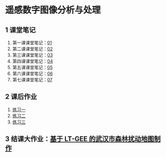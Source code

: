 # 遥感数字图像分析与处理



## 1 课堂笔记

1. 第一课课堂笔记：[01](./01.md)
2. 第二课课堂笔记：[02](./02.md)
3. 第三课课堂笔记：[03](./03.md)
4. 第四课课堂笔记：[04](./04.md)
5. 第五课课堂笔记：[05](./05.md)
6. 第六课课堂笔记：[06](./06.md)
7. 第七课课堂笔记：[07](./07.md)



## 2 课后作业

1. [练习一](./practice/01.md)
2. [练习二](./practice/02.md)
3. [练习三](./practice/03.md)



## 3 结课大作业：[基于 LT-GEE 的武汉市森林扰动地图制作](./practice/coursework.md)






